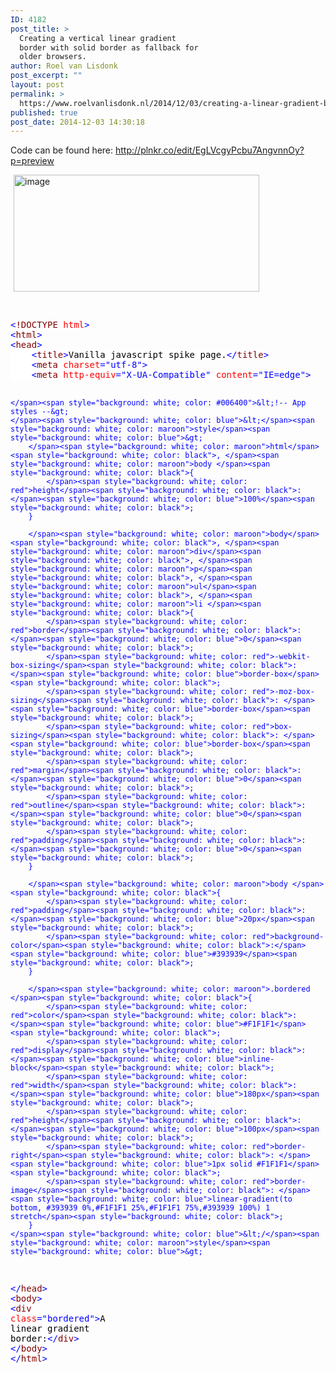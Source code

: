 ```yaml
---
ID: 4182
post_title: >
  Creating a vertical linear gradient
  border with solid border as fallback for
  older browsers.
author: Roel van Lisdonk
post_excerpt: ""
layout: post
permalink: >
  https://www.roelvanlisdonk.nl/2014/12/03/creating-a-linear-gradient-border-with-solid-border-as-fallback-for-older-browsers/
published: true
post_date: 2014-12-03 14:30:18
---
```

<p>Code can be found here: <a title="http://plnkr.co/edit/EgLVcgyPcbu7AngvnnOy?p=preview" href="http://plnkr.co/edit/EgLVcgyPcbu7AngvnnOy?p=preview">http://plnkr.co/edit/EgLVcgyPcbu7AngvnnOy?p=preview</a></p>  <p><a href="http://www.roelvanlisdonk.nl/wp-content/uploads/2014/12/image3.png" rel="lightbox"><img title="image" style="border-top: 0px; border-right: 0px; background-image: none; border-bottom: 0px; padding-top: 0px; padding-left: 0px; border-left: 0px; margin: 0px 5px; display: inline; padding-right: 0px" border="0" alt="image" src="http://www.roelvanlisdonk.nl/wp-content/uploads/2014/12/image_thumb3.png" width="393" height="187" /></a></p>  <p>&#160;</p>  <pre class="code"><span style="background: white; color: blue">&lt;</span><span style="background: white; color: maroon">!DOCTYPE </span><span style="background: white; color: red">html</span><span style="background: white; color: blue">&gt;
&lt;</span><span style="background: white; color: maroon">html</span><span style="background: white; color: blue">&gt;
&lt;</span><span style="background: white; color: maroon">head</span><span style="background: white; color: blue">&gt;
    &lt;</span><span style="background: white; color: maroon">title</span><span style="background: white; color: blue">&gt;</span><span style="background: white; color: black">Vanilla javascript spike page.</span><span style="background: white; color: blue">&lt;/</span><span style="background: white; color: maroon">title</span><span style="background: white; color: blue">&gt;
    &lt;</span><span style="background: white; color: maroon">meta </span><span style="background: white; color: red">charset</span><span style="background: white; color: blue">=&quot;utf-8&quot;&gt;
    &lt;</span><span style="background: white; color: maroon">meta </span><span style="background: white; color: red">http-equiv</span><span style="background: white; color: blue">=&quot;X-UA-Compatible&quot; </span><span style="background: white; color: red">content</span><span style="background: white; color: blue">=&quot;IE=edge&quot;&gt;

    </span><span style="background: white; color: #006400">&lt;!-- App styles --&gt;
    </span><span style="background: white; color: blue">&lt;</span><span style="background: white; color: maroon">style</span><span style="background: white; color: blue">&gt;
        </span><span style="background: white; color: maroon">html</span><span style="background: white; color: black">, </span><span style="background: white; color: maroon">body </span><span style="background: white; color: black">{
            </span><span style="background: white; color: red">height</span><span style="background: white; color: black">: </span><span style="background: white; color: blue">100%</span><span style="background: white; color: black">;
        }

        </span><span style="background: white; color: maroon">body</span><span style="background: white; color: black">, </span><span style="background: white; color: maroon">div</span><span style="background: white; color: black">, </span><span style="background: white; color: maroon">p</span><span style="background: white; color: black">, </span><span style="background: white; color: maroon">ul</span><span style="background: white; color: black">, </span><span style="background: white; color: maroon">li </span><span style="background: white; color: black">{
            </span><span style="background: white; color: red">border</span><span style="background: white; color: black">: </span><span style="background: white; color: blue">0</span><span style="background: white; color: black">;
            </span><span style="background: white; color: red">-webkit-box-sizing</span><span style="background: white; color: black">: </span><span style="background: white; color: blue">border-box</span><span style="background: white; color: black">;
            </span><span style="background: white; color: red">-moz-box-sizing</span><span style="background: white; color: black">: </span><span style="background: white; color: blue">border-box</span><span style="background: white; color: black">;
            </span><span style="background: white; color: red">box-sizing</span><span style="background: white; color: black">: </span><span style="background: white; color: blue">border-box</span><span style="background: white; color: black">;
            </span><span style="background: white; color: red">margin</span><span style="background: white; color: black">: </span><span style="background: white; color: blue">0</span><span style="background: white; color: black">;
            </span><span style="background: white; color: red">outline</span><span style="background: white; color: black">: </span><span style="background: white; color: blue">0</span><span style="background: white; color: black">;
            </span><span style="background: white; color: red">padding</span><span style="background: white; color: black">: </span><span style="background: white; color: blue">0</span><span style="background: white; color: black">;
        }

        </span><span style="background: white; color: maroon">body </span><span style="background: white; color: black">{
            </span><span style="background: white; color: red">padding</span><span style="background: white; color: black">: </span><span style="background: white; color: blue">20px</span><span style="background: white; color: black">;
            </span><span style="background: white; color: red">background-color</span><span style="background: white; color: black">:</span><span style="background: white; color: blue">#393939</span><span style="background: white; color: black">;
        }
             
        </span><span style="background: white; color: maroon">.bordered </span><span style="background: white; color: black">{
            </span><span style="background: white; color: red">color</span><span style="background: white; color: black">: </span><span style="background: white; color: blue">#F1F1F1</span><span style="background: white; color: black">;
            </span><span style="background: white; color: red">display</span><span style="background: white; color: black">: </span><span style="background: white; color: blue">inline-block</span><span style="background: white; color: black">;
            </span><span style="background: white; color: red">width</span><span style="background: white; color: black">: </span><span style="background: white; color: blue">180px</span><span style="background: white; color: black">;
            </span><span style="background: white; color: red">height</span><span style="background: white; color: black">: </span><span style="background: white; color: blue">100px</span><span style="background: white; color: black">;
            </span><span style="background: white; color: red">border-right</span><span style="background: white; color: black">: </span><span style="background: white; color: blue">1px solid #F1F1F1</span><span style="background: white; color: black">;
            </span><span style="background: white; color: red">border-image</span><span style="background: white; color: black">: </span><span style="background: white; color: blue">linear-gradient(to bottom, #393939 0%,#F1F1F1 25%,#F1F1F1 75%,#393939 100%) 1 stretch</span><span style="background: white; color: black">;
        }
    </span><span style="background: white; color: blue">&lt;/</span><span style="background: white; color: maroon">style</span><span style="background: white; color: blue">&gt;

   </span><span style="background: white; color: blue">&lt;/</span><span style="background: white; color: maroon">head</span><span style="background: white; color: blue">&gt;
&lt;</span><span style="background: white; color: maroon">body</span><span style="background: white; color: blue">&gt;
    &lt;</span><span style="background: white; color: maroon">div </span><span style="background: white; color: red">class</span><span style="background: white; color: blue">=&quot;bordered&quot;&gt;</span><span style="background: white; color: black">A linear gradient border:</span><span style="background: white; color: blue">&lt;/</span><span style="background: white; color: maroon">div</span><span style="background: white; color: blue">&gt;
&lt;/</span><span style="background: white; color: maroon">body</span><span style="background: white; color: blue">&gt;
&lt;/</span><span style="background: white; color: maroon">html</span><span style="background: white; color: blue">&gt;
</span></pre>